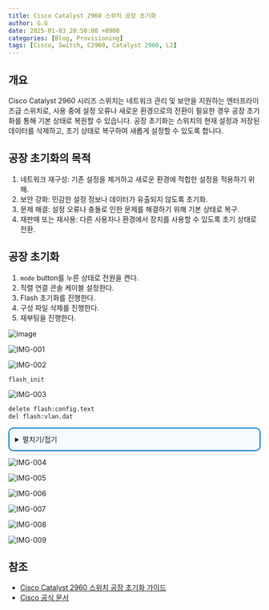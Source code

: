 ```yaml
---
title: Cisco Catalyst 2960 스위치 공장 초기화
author: G.G
date: 2025-01-03 20:50:00 +0900
categories: [Blog, Provisioning]
tags: [Cisco, Switch, C2960, Catalyst 2960, L2]
---
```


## 개요
Cisco Catalyst 2960 시리즈 스위치는 네트워크 관리 및 보안을 지원하는 엔터프라이즈급 스위치로, 사용 중에 설정 오류나 새로운 환경으로의 전환이 필요한 경우 공장 초기화를 통해 기본 상태로 복원할 수 있습니다. 공장 초기화는 스위치의 현재 설정과 저장된 데이터를 삭제하고, 초기 상태로 복구하여 새롭게 설정할 수 있도록 합니다.

## 공장 초기화의 목적
1. 네트워크 재구성: 기존 설정을 제거하고 새로운 환경에 적합한 설정을 적용하기 위해.
2. 보안 강화: 민감한 설정 정보나 데이터가 유출되지 않도록 초기화.
3. 문제 해결: 설정 오류나 충돌로 인한 문제를 해결하기 위해 기본 상태로 복구.
4. 재판매 또는 재사용: 다른 사용자나 환경에서 장치를 사용할 수 있도록 초기 상태로 전환.

## 공장 초기화
1. `mode` button를 누른 상태로 전원을 켠다.
2. 직렬 연결 콘솔 케이블 설정한다.
3. Flash 초기화를 진행한다.
4. 구성 파일 삭제를 진행한다.
5. 재부팅을 진행한다.

![image](https://user-images.githubusercontent.com/36792594/208580157-9591f2de-ded0-49ba-8af0-6464bfd93294.png)

![IMG-001](https://user-images.githubusercontent.com/36792594/208579393-78cd1c27-0f8f-4007-8894-7f8fe9977a2a.png)

![IMG-002](https://user-images.githubusercontent.com/36792594/208579400-746bfb50-4096-444e-ae97-4fbd0944a0ec.png)

```bash
flash_init
```

![IMG-003](https://user-images.githubusercontent.com/36792594/208579403-48d8767d-4bb5-44f4-9ca6-8d846d3ea12d.png)

```bash
delete flash:config.text
del flash:vlan.dat
```

<details markdown="block" style="margin: 1em 0; padding: 0.8em; border: 2px solid #007acc; border-radius: 10px; background-color: #f5faff; box-shadow: 0 2px 5px rgba(0, 0, 0, 0.1);">
  <summary>
    펼치기/접기
  </summary>

```bash
switch: delete flash:config.text
Are you sure you want to delete "flash:config.text" (y/n)?y
File "flash:config.text" deleted
```

```bash
switch: del flash:vlan.dat
Are you sure you want to delete "vlan.dat" (y/n)?y
File "flash:vlan.dat" deleted
```

</details>

![IMG-004](https://user-images.githubusercontent.com/36792594/208579404-396308ed-189f-43c6-be5c-4ce959f3b736.png)

![IMG-005](https://user-images.githubusercontent.com/36792594/208579405-708b9bc9-d01b-43ff-b73d-78d26e610356.png)

![IMG-006](https://user-images.githubusercontent.com/36792594/208579406-3b8a050d-d631-40c0-ba54-3edc64e13665.png)

![IMG-007](https://user-images.githubusercontent.com/36792594/208579407-7bd183f6-c6d3-452f-8a8a-ecb22e2bfcf6.png)

![IMG-008](https://user-images.githubusercontent.com/36792594/208579409-1eda973e-aca5-43b3-8e4d-04face507c44.png)

![IMG-009](https://user-images.githubusercontent.com/36792594/208579411-b323e18a-915d-404a-b113-b2728c9ae16c.png)

## 참조
- [Cisco Catalyst 2960 스위치 공장 초기화 가이드](https://niksec.com/how-to-reset-cisco-catalyst-2960-switches-to-factory-default)
- [Cisco 공식 문서](https://www.cisco.com/c/en/us/td/docs/switches/lan/catalyst2960/hardware/installation/guide_stack/2960SHIG/HIGOVERV.html)
